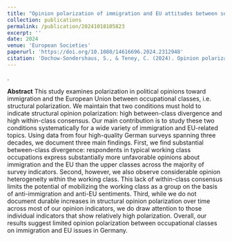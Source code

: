 ```yaml
---
title: "Opinion polarization of immigration and EU attitudes between social classes – the limiting role of working class dissensus"
collection: publications
permalink: /publication/20241018105823
excerpt: ''
date: 2024
venue: 'European Societies'
paperurl: 'https://doi.org/10.1080/14616696.2024.2312948'
citation: 'Dochow-Sondershaus, S., & Teney, C. (2024). Opinion polarization of immigration and EU attitudes between social classes – the limiting role of working class dissensus. *European Societies*, 1–32. https://doi.org/10.1080/14616696.2024.2312948'
---
```

.

**Abstract**
This study examines polarization in political opinions toward immigration and the European Union between occupational classes, i.e. structural polarization. We maintain that two conditions must hold to indicate structural opinion polarization: high between-class divergence and high within-class consensus. Our main contribution is to study these two conditions systematically for a wide variety of immigration and EU-related topics. Using data from four high-quality German surveys spanning three decades, we document three main findings. First, we find substantial between-class divergence: respondents in typical working class occupations express substantially more unfavorable opinions about immigration and the EU than the upper classes across the majority of survey indicators. Second, however, we also observe considerable opinion heterogeneity within the working class. This lack of within-class consensus limits the potential of mobilizing the working class as a group on the basis of anti-immigration and anti-EU sentiments. Third, while we do not document durable increases in structural opinion polarization over time across most of our opinion indicators, we do draw attention to those individual indicators that show relatively high polarization. Overall, our results suggest limited opinion polarization between occupational classes on immigration and EU issues in Germany.
